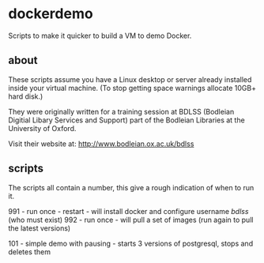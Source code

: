 dockerdemo
==========

Scripts to make it quicker to build a VM to demo Docker.

about
-----
These scripts assume you have a Linux desktop or server already installed inside your virtual machine. (To stop getting space warnings allocate 10GB+ hard disk.)

They were originally written for a training session at BDLSS (Bodleian Digitial Libary Services and Support) part of the Bodleian Libraries at the University of Oxford.

Visit their website at: http://www.bodleian.ox.ac.uk/bdlss

scripts
-------
The scripts all contain a number, this give a rough indication of when to run it.

991 - run once - restart - will install docker and configure username *bdlss* (who must exist)
992 - run once - will pull a set of images (run again to pull the latest versions)

101 - simple demo with pausing - starts 3 versions of postgresql, stops and deletes them

